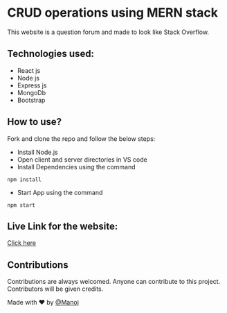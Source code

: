 # CRUD operations using MERN stack

This website is a question forum and made to look like Stack Overflow.

## Technologies used:

- React js
- Node js
- Express js
- MongoDb
- Bootstrap

## How to use?

Fork and clone the repo and follow the below steps:

- Install Node.js
- Open client and server directories in VS code
- Install Dependencies using the command

```
npm install
```

- Start App using the command

```
npm start
```

## Live Link for the website:

[Click here]()

## Contributions

Contributions are always welcomed. Anyone can contribute to this project. Contributors will be given credits.

Made with ❤️ by [@Manoj](https://twitter.com/Manoj_Athi)